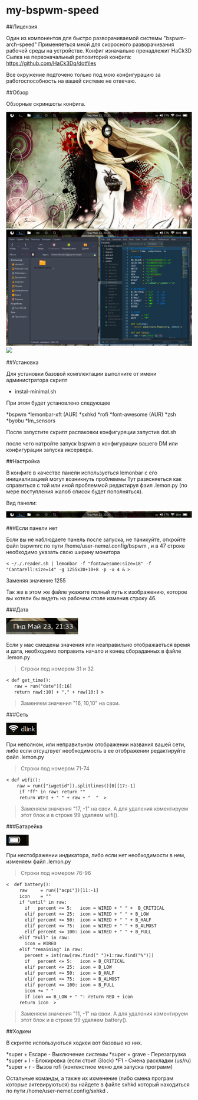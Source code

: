 # my-bspwm-speed

##Лицензия

Один из компонентов для быстро разворачиваемой системы "bspwm-arch-speed"
Применяеться мной для скоросного разворачивания рабочей среды на устройстве.
Конфиг изначально пренадлежит HaCk3D
Сылка на первоначальный репозиторий конфига: https://github.com/HaCk3Dq/dotfiles

Все окружение подточено только под мою конфигурацию за работоспособность на вашей системе не отвечаю.

##Обзор

Обзорные скриншоты конфига.

<img src='scrot.png'>

<img src='code.png'>

<img src='rofi.png'>

##Установка

Для установки базовой комплектации выполните от имени администратора скрипт

* instal-minimal.sh

При этом будет установлено следующее

*bspwm
*lemonbar-xft (AUR)
*sxhkd
*rofi
*font-awesome (AUR)
*zsh
*byobu
*lm_sensors

После запустите скрипт распаковки конфигуряции запустив dot.sh

после чего натройте запуск bspwm в конфигурации вашего DM или конфигурации запуска иксервера.

##Настройка

В конфиге в качестве панели используеться lemonbar с его инициализацией могут возникнуть проблеммы
Тут разясняеться как справиться с той или иной проблеммой редактируя фаил .lemon.py (по мере поступления жалоб список будет пополняться).

Вид панели:

<img src='panel.png'>

###Если панели нет

Если вы не наблюдаете панель после запуска, не паникуйте, откройте файл bspwmrc по пути /home/user-neme/.config/bspwm , и в 47 строке необходимо указать свою ширину монитора

	< ~/./.reader.sh | lemonbar -f "fontawesome:size=18" -f "Cantarell:size=14" -g 1255x30+10+8 -p -u 4 & >

Заменяя значение 1255

Так же в этом же файле укажите полный путь к изображению, которое вы хотели бы видеть на рабочем столе изменив строку 46.

###Дата

<img src='time.png'>

Если у мас смещены значения или неаправильно отображаеться время и дата, необходимо поправить начало и конец сбораданных в файле .lemon.py 

>Строки под номером 31 и 32

	< def get_time():
       raw = run("date")[:16]
       return raw[:10] + "," + raw[10:] >

>Заменяем значения "16, 10,10" на свои.

###Сеть

<img src='net.png'>

При неполном, или неправильном отображении названия вашей сети, либо если отсуцтвует необходимость в ее отображении редактируйте файл  .lemon.py 

>Строки под номером 71-74

	< def wifi():
        raw = run(["iwgetid"]).splitlines()[0][17:-1]
         if "ff" in raw: return ""
         return WIFI + " " + raw + "  "  >

>Заменяем значения "17, -1" на свои.
>А для удаления коментируем этот блок и в строке 99 удаляем wifi().

###Батарейка

<img src='bat.png'>

При неотображении индикатора, либо если нет необходимости в нем, изменяем файл  .lemon.py 

>Строки под номером 76-96

	<  def battery():
         raw     = run(["acpi"])[11:-1]
         icon    = ""
         if "until" in raw:
           if   percent <= 5:   icon = WIRED + " " +  B_CRITICAL
           elif percent <= 25:  icon = WIRED + " " + B_LOW
           elif percent <= 50:  icon = WIRED + " " + B_HALF
           elif percent <= 75:  icon = WIRED + " " + B_ALMOST
           elif percent <= 100: icon = WIRED + " " + B_FULL
         elif "Full" in raw:
           icon = WIRED
         elif "remaining" in raw:
           percent = int(raw[raw.find(" ")+1:raw.find("%")])
           if   percent <= 5:   icon = B_CRITICAL
           elif percent <= 25:  icon = B_LOW
           elif percent <= 50:  icon = B_HALF
           elif percent <= 75:  icon = B_ALMOST
           elif percent <= 100: icon = B_FULL
           icon += " "
           if icon == B_LOW + " ": return RED + icon
         return icon  >

>Заменяем значения "11, -1" на свои.
>А для удаления коментируем этот блок и в строке 99 удаляем battery().

##Ходкеи

В скрипте используються ходкеи вот базовые из них.

*super + Escape   -   Выключение системы
*super + grave    -   Перезагрузка
*super + l        -   Блокировка (если стоит i3lock)
*F1               -   Смена раскладки (us/ru)
*super + r        -   Вызов rofi (контекстное меню для запуска программ)

Остальные команды, а также их ихменение (либо смена програм которые актевируються) вы найдете в файле sxhkd который находиться по пути /home/user-neme/.config/sxhkd .
